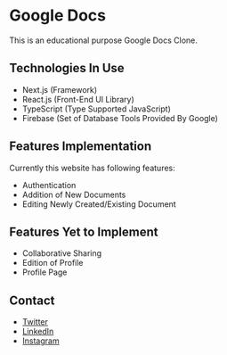 # Google Docs

This is an educational purpose Google Docs Clone.

## Technologies In Use

- Next.js (Framework)
- React.js (Front-End UI Library)
- TypeScript (Type Supported JavaScript)
- Firebase (Set of Database Tools Provided By Google)

## Features Implementation

Currently this website has following features:

- Authentication
- Addition of New Documents
- Editing Newly Created/Existing Document

## Features Yet to Implement

- Collaborative Sharing
- Edition of Profile
- Profile Page

## Contact

- [Twitter](https://twitter.com/SushantGarudkar)
- [LinkedIn](https://in.linkedin.com/in/sushant-garudkar-770b341a5)
- [Instagram](https://www.instagram.com/garudkar_sush/)
